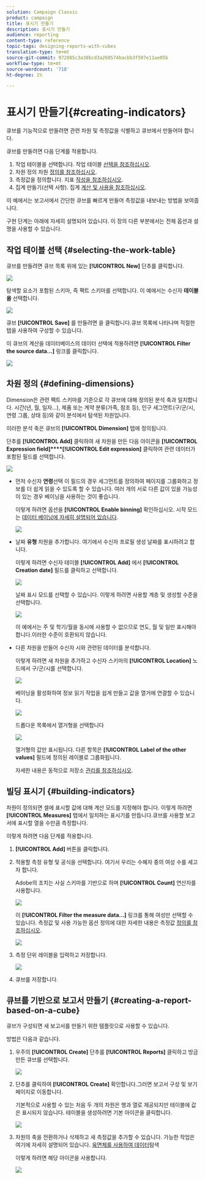 ```yaml
---
solution: Campaign Classic
product: campaign
title: 표시기 만들기
description: 표시기 만들기
audience: reporting
content-type: reference
topic-tags: designing-reports-with-cubes
translation-type: tm+mt
source-git-commit: 972885c3a38bcd3a260574bacbb3f507e11ae05b
workflow-type: tm+mt
source-wordcount: '718'
ht-degree: 1%

---
```



# 표시기 만들기{#creating-indicators}

큐브를 기능적으로 만들려면 관련 차원 및 측정값을 식별하고 큐브에서 만들어야 합니다.

큐브를 만들려면 다음 단계를 적용합니다.

1. 작업 테이블을 선택합니다. 작업 테이블 [선택을 참조하십시오](#selecting-the-work-table).
1. 차원 정의 차원 [정의를 참조하십시오](#defining-dimensions).
1. 측정값을 정의합니다. 지표 [작성을 참조하십시오](#building-indicators).
1. 집계 만들기(선택 사항). 집계 [계산 및 사용을 참조하십시오](../../reporting/using/concepts-and-methodology.md#calculating-and-using-aggregates).

이 예에서는 보고서에서 간단한 큐브를 빠르게 만들어 측정값을 내보내는 방법을 보여줍니다.

구현 단계는 아래에 자세히 설명되어 있습니다. 이 장의 다른 부분에서는 전체 옵션과 설명을 사용할 수 있습니다.

## 작업 테이블 선택 {#selecting-the-work-table}

큐브를 만들려면 큐브 목록 위에 있는 **[!UICONTROL New]** 단추를 클릭합니다.

![](assets/s_advuser_cube_create.png)

탐색할 요소가 포함된 스키마, 즉 팩트 스키마를 선택합니다. 이 예에서는 수신자 **테이블을** 선택합니다.

![](assets/s_advuser_cube_wz_02.png)

큐브 **[!UICONTROL Save]** 를 만들려면 을 클릭합니다.큐브 목록에 나타나며 적절한 탭을 사용하여 구성할 수 있습니다.

이 큐브의 계산을 데이터베이스의 데이터 선택에 적용하려면 **[!UICONTROL Filter the source data...]** 링크를 클릭합니다.

![](assets/s_advuser_cube_wz_03.png)

## 차원 정의 {#defining-dimensions}

Dimension은 관련 팩트 스키마를 기준으로 각 큐브에 대해 정의된 분석 축과 일치합니다. 시간(년, 월, 일자...), 제품 또는 계약 분류(가족, 참조 등), 인구 세그먼트(구/군/시, 연령 그룹, 상태 등)와 같이 분석에서 탐색된 차원입니다.

이러한 분석 축은 큐브의 **[!UICONTROL Dimension]** 탭에 정의됩니다.

단추를 **[!UICONTROL Add]** 클릭하여 새 차원을 만든 다음 아이콘을 **[!UICONTROL Expression field]****[!UICONTROL Edit expression]** 클릭하여 관련 데이터가 포함된 필드를 선택합니다.

![](assets/s_advuser_cube_wz_04.png)

* 먼저 수신자 **연령**&#x200B;선택 이 필드의 경우 세그먼트를 정의하여 페이지를 그룹화하고 정보를 더 쉽게 읽을 수 있도록 할 수 있습니다. 여러 개의 서로 다른 값이 있을 가능성이 있는 경우 베이닝을 사용하는 것이 좋습니다.

   이렇게 하려면 옵션을 **[!UICONTROL Enable binning]** 확인하십시오. 시작 모드는 [데이터 베이닝에 자세히 설명되어 있습니다](../../reporting/using/concepts-and-methodology.md#data-binning).

   ![](assets/s_advuser_cube_wz_05.png)

* 날짜 **유형** 차원을 추가합니다. 여기에서 수신자 프로필 생성 날짜를 표시하려고 합니다.

   이렇게 하려면 수신자 테이블 **[!UICONTROL Add]** 에서 **[!UICONTROL Creation date]** 필드를 클릭하고 선택합니다.

   ![](assets/s_advuser_cube_wz_06.png)

   날짜 표시 모드를 선택할 수 있습니다. 이렇게 하려면 사용할 계층 및 생성할 수준을 선택합니다.

   ![](assets/s_advuser_cube_wz_07.png)

   이 예에서는 주 및 학기/월을 동시에 사용할 수 없으므로 연도, 월 및 일만 표시해야 합니다.이러한 수준이 호환되지 않습니다.

* 다른 차원을 만들어 수신자 시와 관련된 데이터를 분석합니다.

   이렇게 하려면 새 차원을 추가하고 수신자 스키마의 **[!UICONTROL Location]** 노드에서 구/군/시를 선택합니다.

   ![](assets/s_advuser_cube_wz_08.png)

   베이닝을 활성화하여 정보 읽기 작업을 쉽게 만들고 값을 열거에 연결할 수 있습니다.

   ![](assets/s_advuser_cube_wz_09.png)

   드롭다운 목록에서 열거형을 선택합니다

   ![](assets/s_advuser_cube_wz_10.png)

   열거형의 값만 표시됩니다. 다른 항목은 **[!UICONTROL Label of the other values]** 필드에 정의된 레이블로 그룹화됩니다.

   자세한 내용은 동적으로 저장소 [관리를 참조하십시오](../../reporting/using/concepts-and-methodology.md#dynamically-managing-bins).

## 빌딩 표시기 {#building-indicators}

차원이 정의되면 셀에 표시할 값에 대해 계산 모드를 지정해야 합니다. 이렇게 하려면 **[!UICONTROL Measures]** 탭에서 일치하는 표시기를 만듭니다.큐브를 사용할 보고서에 표시할 열을 수만큼 측정합니다.

이렇게 하려면 다음 단계를 적용합니다.

1. **[!UICONTROL Add]** 버튼을 클릭합니다.
1. 적용할 측정 유형 및 공식을 선택합니다. 여기서 우리는 수혜자 중의 여성 수를 세고자 합니다.

   Adobe의 조치는 사실 스키마를 기반으로 하며 **[!UICONTROL Count]** 연산자를 사용합니다.

   ![](assets/s_advuser_cube_wz_11.png)

   이 **[!UICONTROL Filter the measure data...]** 링크를 통해 여성만 선택할 수 있습니다. 측정값 및 사용 가능한 옵션 정의에 대한 자세한 내용은 측정값 [정의를 참조하십시오](../../reporting/using/concepts-and-methodology.md#defining-measures).

   ![](assets/s_advuser_cube_wz_12.png)

1. 측정 단위 레이블을 입력하고 저장합니다.

   ![](assets/s_advuser_cube_wz_13.png)

1. 큐브를 저장합니다.

## 큐브를 기반으로 보고서 만들기 {#creating-a-report-based-on-a-cube}

큐브가 구성되면 새 보고서를 만들기 위한 템플릿으로 사용할 수 있습니다.

방법은 다음과 같습니다.

1. 우주의 **[!UICONTROL Create]** 단추를 **[!UICONTROL Reports]** 클릭하고 방금 만든 큐브를 선택합니다.

   ![](assets/s_advuser_cube_wz_14.png)

1. 단추를 클릭하여 **[!UICONTROL Create]** 확인합니다.그러면 보고서 구성 및 보기 페이지로 이동합니다.

   기본적으로 사용할 수 있는 처음 두 개의 차원은 행과 열로 제공되지만 테이블에 값은 표시되지 않습니다. 테이블을 생성하려면 기본 아이콘을 클릭합니다.

   ![](assets/s_advuser_cube_wz_15.png)

1. 차원의 축을 전환하거나 삭제하고 새 측정값을 추가할 수 있습니다. 가능한 작업은 여기에 자세히 설명되어 있습니다. [육면체를 사용하여 데이터](../../reporting/using/using-cubes-to-explore-data.md)탐색

   이렇게 하려면 해당 아이콘을 사용합니다.

   ![](assets/s_advuser_cube_wz_16.png)

